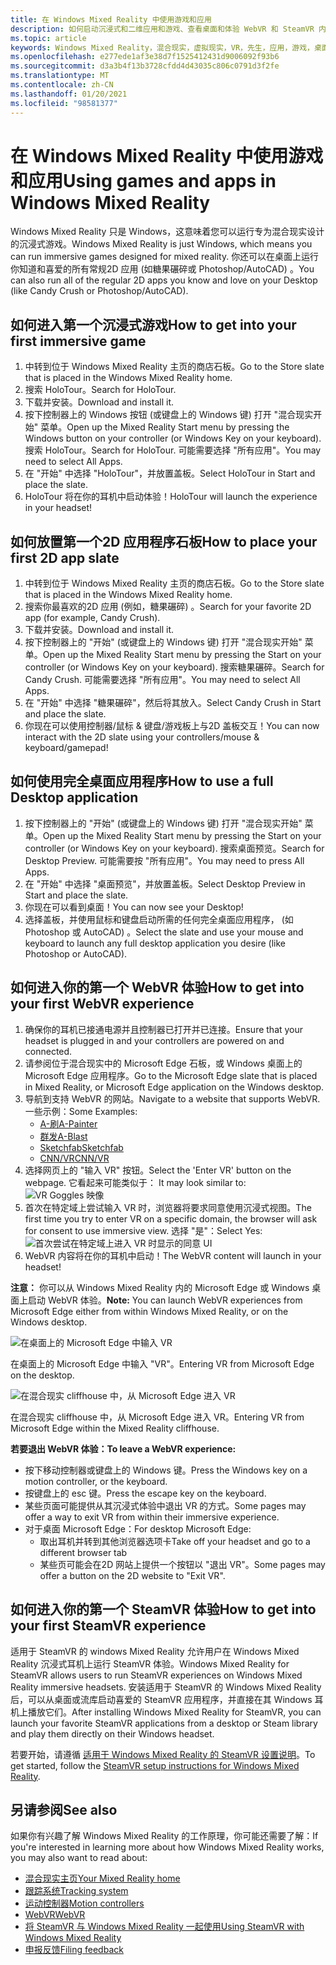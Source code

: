 ```yaml
---
title: 在 Windows Mixed Reality 中使用游戏和应用
description: 如何启动沉浸式和二维应用和游戏、查看桌面和体验 WebVR 和 SteamVR 内容。
ms.topic: article
keywords: Windows Mixed Reality，混合现实，虚拟现实，VR，先生，应用，游戏，桌面，SteamVR，WebVR，流
ms.openlocfilehash: e277ede1af3e38d7f1525412431d9006092f93b6
ms.sourcegitcommit: d3a3b4f13b3728cfdd4d43035c806c0791d3f2fe
ms.translationtype: MT
ms.contentlocale: zh-CN
ms.lasthandoff: 01/20/2021
ms.locfileid: "98581377"
---
```

# <a name="using-games-and-apps-in-windows-mixed-reality"></a><span data-ttu-id="f3cea-104">在 Windows Mixed Reality 中使用游戏和应用</span><span class="sxs-lookup"><span data-stu-id="f3cea-104">Using games and apps in Windows Mixed Reality</span></span>

<span data-ttu-id="f3cea-105">Windows Mixed Reality 只是 Windows，这意味着您可以运行专为混合现实设计的沉浸式游戏。</span><span class="sxs-lookup"><span data-stu-id="f3cea-105">Windows Mixed Reality is just Windows, which means you can run immersive games designed for mixed reality.</span></span> <span data-ttu-id="f3cea-106">你还可以在桌面上运行你知道和喜爱的所有常规2D 应用 (如糖果碾碎或 Photoshop/AutoCAD) 。</span><span class="sxs-lookup"><span data-stu-id="f3cea-106">You can also run all of the regular 2D apps you know and love on your Desktop (like Candy Crush or Photoshop/AutoCAD).</span></span>

## <a name="how-to-get-into-your-first-immersive-game"></a><span data-ttu-id="f3cea-107">如何进入第一个沉浸式游戏</span><span class="sxs-lookup"><span data-stu-id="f3cea-107">How to get into your first immersive game</span></span>

1. <span data-ttu-id="f3cea-108">中转到位于 Windows Mixed Reality 主页的商店石板。</span><span class="sxs-lookup"><span data-stu-id="f3cea-108">Go to the Store slate that is placed in the Windows Mixed Reality home.</span></span>
2. <span data-ttu-id="f3cea-109">搜索 HoloTour。</span><span class="sxs-lookup"><span data-stu-id="f3cea-109">Search for HoloTour.</span></span>
3. <span data-ttu-id="f3cea-110">下载并安装。</span><span class="sxs-lookup"><span data-stu-id="f3cea-110">Download and install it.</span></span>
4. <span data-ttu-id="f3cea-111">按下控制器上的 Windows 按钮 (或键盘上的 Windows 键) 打开 "混合现实开始" 菜单。</span><span class="sxs-lookup"><span data-stu-id="f3cea-111">Open up the Mixed Reality Start menu by pressing the Windows button on your controller (or Windows Key on your keyboard).</span></span> <span data-ttu-id="f3cea-112">搜索 HoloTour。</span><span class="sxs-lookup"><span data-stu-id="f3cea-112">Search for HoloTour.</span></span> <span data-ttu-id="f3cea-113">可能需要选择 "所有应用"。</span><span class="sxs-lookup"><span data-stu-id="f3cea-113">You may need to select All Apps.</span></span>
5. <span data-ttu-id="f3cea-114">在 "开始" 中选择 "HoloTour"，并放置盖板。</span><span class="sxs-lookup"><span data-stu-id="f3cea-114">Select HoloTour in Start and place the slate.</span></span>
6. <span data-ttu-id="f3cea-115">HoloTour 将在你的耳机中启动体验！</span><span class="sxs-lookup"><span data-stu-id="f3cea-115">HoloTour will launch the experience in your headset!</span></span>

## <a name="how-to-place-your-first-2d-app-slate"></a><span data-ttu-id="f3cea-116">如何放置第一个2D 应用程序石板</span><span class="sxs-lookup"><span data-stu-id="f3cea-116">How to place your first 2D app slate</span></span>

1. <span data-ttu-id="f3cea-117">中转到位于 Windows Mixed Reality 主页的商店石板。</span><span class="sxs-lookup"><span data-stu-id="f3cea-117">Go to the Store slate that is placed in the Windows Mixed Reality home.</span></span>
2. <span data-ttu-id="f3cea-118">搜索你最喜欢的2D 应用 (例如，糖果碾碎) 。</span><span class="sxs-lookup"><span data-stu-id="f3cea-118">Search for your favorite 2D app (for example, Candy Crush).</span></span>
3. <span data-ttu-id="f3cea-119">下载并安装。</span><span class="sxs-lookup"><span data-stu-id="f3cea-119">Download and install it.</span></span>
4. <span data-ttu-id="f3cea-120">按下控制器上的 "开始" (或键盘上的 Windows 键) 打开 "混合现实开始" 菜单。</span><span class="sxs-lookup"><span data-stu-id="f3cea-120">Open up the Mixed Reality Start menu by pressing the Start on your controller (or Windows Key on your keyboard).</span></span> <span data-ttu-id="f3cea-121">搜索糖果碾碎。</span><span class="sxs-lookup"><span data-stu-id="f3cea-121">Search for Candy Crush.</span></span> <span data-ttu-id="f3cea-122">可能需要选择 "所有应用"。</span><span class="sxs-lookup"><span data-stu-id="f3cea-122">You may need to select All Apps.</span></span>
5. <span data-ttu-id="f3cea-123">在 "开始" 中选择 "糖果碾碎"，然后将其放入。</span><span class="sxs-lookup"><span data-stu-id="f3cea-123">Select Candy Crush in Start and place the slate.</span></span>
6. <span data-ttu-id="f3cea-124">你现在可以使用控制器/鼠标 & 键盘/游戏板上与2D 盖板交互！</span><span class="sxs-lookup"><span data-stu-id="f3cea-124">You can now interact with the 2D slate using your controllers/mouse & keyboard/gamepad!</span></span>

## <a name="how-to-use-a-full-desktop-application"></a><span data-ttu-id="f3cea-125">如何使用完全桌面应用程序</span><span class="sxs-lookup"><span data-stu-id="f3cea-125">How to use a full Desktop application</span></span>

1. <span data-ttu-id="f3cea-126">按下控制器上的 "开始" (或键盘上的 Windows 键) 打开 "混合现实开始" 菜单。</span><span class="sxs-lookup"><span data-stu-id="f3cea-126">Open up the Mixed Reality Start menu by pressing the Start on your controller (or Windows Key on your keyboard).</span></span> <span data-ttu-id="f3cea-127">搜索桌面预览。</span><span class="sxs-lookup"><span data-stu-id="f3cea-127">Search for Desktop Preview.</span></span> <span data-ttu-id="f3cea-128">可能需要按 "所有应用"。</span><span class="sxs-lookup"><span data-stu-id="f3cea-128">You may need to press All Apps.</span></span>
2. <span data-ttu-id="f3cea-129">在 "开始" 中选择 "桌面预览"，并放置盖板。</span><span class="sxs-lookup"><span data-stu-id="f3cea-129">Select Desktop Preview in Start and place the slate.</span></span>
3. <span data-ttu-id="f3cea-130">你现在可以看到桌面！</span><span class="sxs-lookup"><span data-stu-id="f3cea-130">You can now see your Desktop!</span></span>
4. <span data-ttu-id="f3cea-131">选择盖板，并使用鼠标和键盘启动所需的任何完全桌面应用程序， (如 Photoshop 或 AutoCAD) 。</span><span class="sxs-lookup"><span data-stu-id="f3cea-131">Select the slate and use your mouse and keyboard to launch any full desktop application you desire (like Photoshop or AutoCAD).</span></span>

## <a name="how-to-get-into-your-first-webvr-experience"></a><span data-ttu-id="f3cea-132">如何进入你的第一个 WebVR 体验</span><span class="sxs-lookup"><span data-stu-id="f3cea-132">How to get into your first WebVR experience</span></span>

1. <span data-ttu-id="f3cea-133">确保你的耳机已接通电源并且控制器已打开并已连接。</span><span class="sxs-lookup"><span data-stu-id="f3cea-133">Ensure that your headset is plugged in and your controllers are powered on and connected.</span></span>
2. <span data-ttu-id="f3cea-134">请参阅位于混合现实中的 Microsoft Edge 石板，或 Windows 桌面上的 Microsoft Edge 应用程序。</span><span class="sxs-lookup"><span data-stu-id="f3cea-134">Go to the Microsoft Edge slate that is placed in Mixed Reality, or Microsoft Edge application on the Windows desktop.</span></span>
3. <span data-ttu-id="f3cea-135">导航到支持 WebVR 的网站。</span><span class="sxs-lookup"><span data-stu-id="f3cea-135">Navigate to a website that supports WebVR.</span></span> <span data-ttu-id="f3cea-136">一些示例：</span><span class="sxs-lookup"><span data-stu-id="f3cea-136">Some Examples:</span></span>
   * [<span data-ttu-id="f3cea-137">A-刷</span><span class="sxs-lookup"><span data-stu-id="f3cea-137">A-Painter</span></span>](https://aframe.io/a-painter/)
   * [<span data-ttu-id="f3cea-138">群发</span><span class="sxs-lookup"><span data-stu-id="f3cea-138">A-Blast</span></span>](https://aframe.io/a-blast/)
   * [<span data-ttu-id="f3cea-139">Sketchfab</span><span class="sxs-lookup"><span data-stu-id="f3cea-139">Sketchfab</span></span>](https://sketchfab.com/)
   * [<span data-ttu-id="f3cea-140">CNN/VR</span><span class="sxs-lookup"><span data-stu-id="f3cea-140">CNN/VR</span></span>](https://cnn.com/vr)
4. <span data-ttu-id="f3cea-141">选择网页上的 "输入 VR" 按钮。</span><span class="sxs-lookup"><span data-stu-id="f3cea-141">Select the 'Enter VR' button on the webpage.</span></span> <span data-ttu-id="f3cea-142">它看起来可能类似于： </span><span class="sxs-lookup"><span data-stu-id="f3cea-142">It may look similar to:</span></span>\
   ![VR Goggles 映像](images/75px-enter-vr.png)
5. <span data-ttu-id="f3cea-144">首次在特定域上尝试输入 VR 时，浏览器将要求同意使用沉浸式视图。</span><span class="sxs-lookup"><span data-stu-id="f3cea-144">The first time you try to enter VR on a specific domain, the browser will ask for consent to use immersive view.</span></span> <span data-ttu-id="f3cea-145">选择 "是"：</span><span class="sxs-lookup"><span data-stu-id="f3cea-145">Select Yes:</span></span> ![首次尝试在特定域上进入 VR 时显示的同意 UI](images/1053px-Webvr-consent-ui.png)
6. <span data-ttu-id="f3cea-147">WebVR 内容将在你的耳机中启动！</span><span class="sxs-lookup"><span data-stu-id="f3cea-147">The WebVR content will launch in your headset!</span></span>

<span data-ttu-id="f3cea-148">**注意：** 你可以从 Windows Mixed Reality 内的 Microsoft Edge 或 Windows 桌面上启动 WebVR 体验。</span><span class="sxs-lookup"><span data-stu-id="f3cea-148">**Note:** You can launch WebVR experiences from Microsoft Edge either from within Windows Mixed Reality, or on the Windows desktop.</span></span>

![在桌面上的 Microsoft Edge 中输入 VR](images/450px-webvr-desktop.png)

<span data-ttu-id="f3cea-150">在桌面上的 Microsoft Edge 中输入 "VR"。</span><span class="sxs-lookup"><span data-stu-id="f3cea-150">Entering VR from Microsoft Edge on the desktop.</span></span>

![在混合现实 cliffhouse 中，从 Microsoft Edge 进入 VR](images/450px-enter-vr-cliffhouse.jpg)

<span data-ttu-id="f3cea-152">在混合现实 cliffhouse 中，从 Microsoft Edge 进入 VR。</span><span class="sxs-lookup"><span data-stu-id="f3cea-152">Entering VR from Microsoft Edge within the Mixed Reality cliffhouse.</span></span>

<span data-ttu-id="f3cea-153">**若要退出 WebVR 体验：**</span><span class="sxs-lookup"><span data-stu-id="f3cea-153">**To leave a WebVR experience:**</span></span>
* <span data-ttu-id="f3cea-154">按下移动控制器或键盘上的 Windows 键。</span><span class="sxs-lookup"><span data-stu-id="f3cea-154">Press the Windows key on a motion controller, or the keyboard.</span></span>
* <span data-ttu-id="f3cea-155">按键盘上的 esc 键。</span><span class="sxs-lookup"><span data-stu-id="f3cea-155">Press the escape key on the keyboard.</span></span>
* <span data-ttu-id="f3cea-156">某些页面可能提供从其沉浸式体验中退出 VR 的方式。</span><span class="sxs-lookup"><span data-stu-id="f3cea-156">Some pages may offer a way to exit VR from within their immersive experience.</span></span>
* <span data-ttu-id="f3cea-157">对于桌面 Microsoft Edge：</span><span class="sxs-lookup"><span data-stu-id="f3cea-157">For desktop Microsoft Edge:</span></span>
  * <span data-ttu-id="f3cea-158">取出耳机并转到其他浏览器选项卡</span><span class="sxs-lookup"><span data-stu-id="f3cea-158">Take off your headset and go to a different browser tab</span></span>
  * <span data-ttu-id="f3cea-159">某些页可能会在2D 网站上提供一个按钮以 "退出 VR"。</span><span class="sxs-lookup"><span data-stu-id="f3cea-159">Some pages may offer a button on the 2D website to "Exit VR".</span></span>

## <a name="how-to-get-into-your-first-steamvr-experience"></a><span data-ttu-id="f3cea-160">如何进入你的第一个 SteamVR 体验</span><span class="sxs-lookup"><span data-stu-id="f3cea-160">How to get into your first SteamVR experience</span></span>

<span data-ttu-id="f3cea-161">适用于 SteamVR 的 windows Mixed Reality 允许用户在 Windows Mixed Reality 沉浸式耳机上运行 SteamVR 体验。</span><span class="sxs-lookup"><span data-stu-id="f3cea-161">Windows Mixed Reality for SteamVR allows users to run SteamVR experiences on Windows Mixed Reality immersive headsets.</span></span> <span data-ttu-id="f3cea-162">安装适用于 SteamVR 的 Windows Mixed Reality 后，可以从桌面或流库启动喜爱的 SteamVR 应用程序，并直接在其 Windows 耳机上播放它们。</span><span class="sxs-lookup"><span data-stu-id="f3cea-162">After installing  Windows Mixed Reality for SteamVR, you can launch your favorite SteamVR applications from a desktop or Steam library and play them directly on their Windows headset.</span></span>

<span data-ttu-id="f3cea-163">若要开始，请遵循 [适用于 Windows Mixed Reality 的 SteamVR 设置说明](./using-steamvr-with-windows-mixed-reality.md)。</span><span class="sxs-lookup"><span data-stu-id="f3cea-163">To get started, follow the [SteamVR setup instructions for Windows Mixed Reality](./using-steamvr-with-windows-mixed-reality.md).</span></span>

## <a name="see-also"></a><span data-ttu-id="f3cea-164">另请参阅</span><span class="sxs-lookup"><span data-stu-id="f3cea-164">See also</span></span>

<span data-ttu-id="f3cea-165">如果你有兴趣了解 Windows Mixed Reality 的工作原理，你可能还需要了解：</span><span class="sxs-lookup"><span data-stu-id="f3cea-165">If you're interested in learning more about how Windows Mixed Reality works, you may also want to read about:</span></span>
* [<span data-ttu-id="f3cea-166">混合现实主页</span><span class="sxs-lookup"><span data-stu-id="f3cea-166">Your Mixed Reality home</span></span>](your-mixed-reality-home.md)
* [<span data-ttu-id="f3cea-167">跟踪系统</span><span class="sxs-lookup"><span data-stu-id="f3cea-167">Tracking system</span></span>](tracking-system.md)
* [<span data-ttu-id="f3cea-168">运动控制器</span><span class="sxs-lookup"><span data-stu-id="f3cea-168">Motion controllers</span></span>](controllers-in-wmr.md)
* [<span data-ttu-id="f3cea-169">WebVR</span><span class="sxs-lookup"><span data-stu-id="f3cea-169">WebVR</span></span>](webvr.md)
* [<span data-ttu-id="f3cea-170">将 SteamVR 与 Windows Mixed Reality 一起使用</span><span class="sxs-lookup"><span data-stu-id="f3cea-170">Using SteamVR with Windows Mixed Reality</span></span>](using-steamvr-with-windows-mixed-reality.md)
* [<span data-ttu-id="f3cea-171">申报反馈</span><span class="sxs-lookup"><span data-stu-id="f3cea-171">Filing feedback</span></span>](filing-feedback.md)